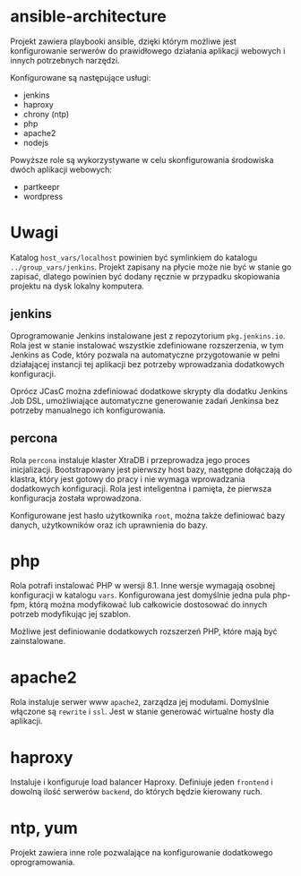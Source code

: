 # ansible-architecture

Projekt zawiera playbooki ansible, dzięki którym możliwe jest konfigurowanie serwerów
do prawidłowego działania aplikacji webowych i innych potrzebnych narzędzi.

Konfigurowane są następujące usługi:

* jenkins
* haproxy
* chrony (ntp)
* php
* apache2
* nodejs

Powyższe role są wykorzystywane w celu skonfigurowania środowiska dwóch aplikacji webowych:

* partkeepr
* wordpress

# Uwagi

Katalog `host_vars/localhost` powinien być symlinkiem do katalogu `../group_vars/jenkins`.
Projekt zapisany na płycie może nie być w stanie go zapisać, dlatego powinien być dodany ręcznie
w przypadku skopiowania projektu na dysk lokalny komputera.

## jenkins

Oprogramowanie Jenkins instalowane jest z repozytorium `pkg.jenkins.io`. Rola jest w stanie
instalować wszystkie zdefiniowane rozszerzenia, w tym Jenkins as Code, który
pozwala na automatyczne przygotowanie w pełni działającej instancji tej aplikacji bez potrzeby
wprowadzania dodatkowych konfiguracji.

Oprócz JCasC można zdefiniować dodatkowe skrypty dla dodatku Jenkins Job DSL, umożliwiające
automatyczne generowanie zadań Jenkinsa bez potrzeby manualnego ich konfigurowania.

## percona

Rola `percona` instaluje klaster XtraDB i przeprowadza jego proces inicjalizacji. Bootstrapowany
jest pierwszy host bazy, następne dołączają do klastra, który jest gotowy do pracy i nie wymaga
wprowadzania dodatkowych konfiguracji. Rola jest inteligentna i pamięta, że pierwsza konfiguracja
została wprowadzona.

Konfigurowane jest hasło użytkownika `root`, można także definiować bazy danych, użytkowników
oraz ich uprawnienia do bazy.

# php

Rola potrafi instalować PHP w wersji 8.1. Inne wersje wymagają osobnej konfiguracji w katalogu `vars`.
Konfigurowana jest domyślnie jedna pula php-fpm, którą można modyfikować lub całkowicie
dostosować do innych potrzeb modyfikując jej szablon. 

Możliwe jest definiowanie dodatkowych rozszerzeń PHP, które mają być zainstalowane.

# apache2

Rola instaluje serwer www `apache2`, zarządza jej modułami. Domyślnie włączone są 
`rewrite` i `ssl`. Jest w stanie generować wirtualne hosty dla aplikacji.

# haproxy

Instaluje i konfiguruje load balancer Haproxy. Definiuje jeden `frontend` i dowolną ilość 
serwerów `backend`, do których będzie kierowany ruch.

# ntp, yum

Projekt zawiera inne role pozwalające na konfigurowanie dodatkowego oprogramowania.
